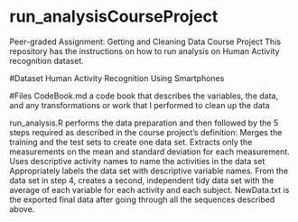 # run_analysisCourseProject
Peer-graded Assignment: Getting and Cleaning Data Course Project
This repository has the instructions on how to run analysis on Human Activity recognition dataset.

#Dataset
Human Activity Recognition Using Smartphones

#Files
CodeBook.md a code book that describes the variables, the data, and any transformations or work that I performed to clean up the data

run_analysis.R performs the data preparation and then followed by the 5 steps required as described in the course project’s definition:
Merges the training and the test sets to create one data set.
Extracts only the measurements on the mean and standard deviation for each measurement.
Uses descriptive activity names to name the activities in the data set
Appropriately labels the data set with descriptive variable names.
From the data set in step 4, creates a second, independent tidy data set with the average of each variable for each activity and each subject.
NewData.txt is the exported final data after going through all the sequences described above.
